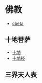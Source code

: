# 佛教

- [cbeta](https://cbeta.org/)

## 十地菩萨

- [十地](https://zh.wikipedia.org/zh-hans/十地)
- [十地经](https://zh.wikipedia.org/zh-hans/十地經)

## 三界天人表
